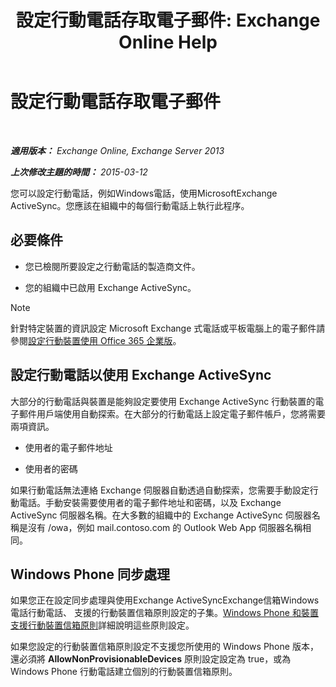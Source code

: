 ﻿---
title: '設定行動電話存取電子郵件: Exchange Online Help'
TOCTitle: 設定行動電話存取電子郵件
ms:assetid: 8d6e2cea-265a-43d9-a074-076f35658436
ms:mtpsurl: https://technet.microsoft.com/zh-tw/library/Bb123704(v=EXCHG.150)
ms:contentKeyID: 52062367
ms.date: 05/23/2018
mtps_version: v=EXCHG.150
ms.translationtype: MT
---

# 設定行動電話存取電子郵件

 

_**適用版本：** Exchange Online, Exchange Server 2013_

_**上次修改主題的時間：** 2015-03-12_

您可以設定行動電話，例如Windows電話，使用MicrosoftExchange ActiveSync。您應該在組織中的每個行動電話上執行此程序。

## 必要條件

  - 您已檢閱所要設定之行動電話的製造商文件。

  - 您的組織中已啟用 Exchange ActiveSync。


> [!NOTE]  
> 針對特定裝置的資訊設定 Microsoft Exchange 式電話或平板電腦上的電子郵件請參閱<a href="https://support.office.com/en-us/article/set-up-a-mobile-device-using-office-365-for-business-7dabb6cb-0046-40b6-81fe-767e0b1f014f">設定行動裝置使用 Office 365 企業版</a>。




## 設定行動電話以使用 Exchange ActiveSync

大部分的行動電話與裝置是能夠設定要使用 Exchange ActiveSync 行動裝置的電子郵件用戶端使用自動探索。在大部分的行動電話上設定電子郵件帳戶，您將需要兩項資訊。

  - 使用者的電子郵件地址

  - 使用者的密碼

如果行動電話無法連絡 Exchange 伺服器自動透過自動探索，您需要手動設定行動電話。手動安裝需要使用者的電子郵件地址和密碼，以及 Exchange ActiveSync 伺服器名稱。在大多數的組織中的 Exchange ActiveSync 伺服器名稱是沒有 /owa，例如 mail.contoso.com 的 Outlook Web App 伺服器名稱相同。

## Windows Phone 同步處理

如果您正在設定同步處理與使用Exchange ActiveSyncExchange信箱Windows電話行動電話、 支援的行動裝置信箱原則設定的子集。[Windows Phone 和裝置支援行動裝置信箱原則](supported-mobile-device-mailbox-policies-for-windows-phones-and-devices-exchange-2013-help.md)詳細說明這些原則設定。

如果您設定的行動裝置信箱原則設定不支援您所使用的 Windows Phone 版本，還必須將 **AllowNonProvisionableDevices** 原則設定設定為 true，或為 Windows Phone 行動電話建立個別的行動裝置信箱原則。

